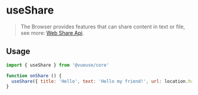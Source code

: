 # useShare

> The Browser provides features that can share content in text or file, see more: [Web Share Api](https://developer.mozilla.org/en-US/docs/Web/API/Navigator/share).

## Usage

```js
import { useShare } from '@vueuse/core'

function onShare () {
  useShare({ title: 'Hello', text: 'Hello my friend!', url: location.href })
}
```

